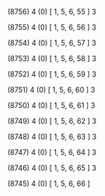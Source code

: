 (8756) 4 (0) [ 1, 5, 6, 55 ] 3 


(8755) 4 (0) [ 1, 5, 6, 56 ] 3 


(8754) 4 (0) [ 1, 5, 6, 57 ] 3 


(8753) 4 (0) [ 1, 5, 6, 58 ] 3 


(8752) 4 (0) [ 1, 5, 6, 59 ] 3 


(8751) 4 (0) [ 1, 5, 6, 60 ] 3 


(8750) 4 (0) [ 1, 5, 6, 61 ] 3 


(8749) 4 (0) [ 1, 5, 6, 62 ] 3 


(8748) 4 (0) [ 1, 5, 6, 63 ] 3 


(8747) 4 (0) [ 1, 5, 6, 64 ] 3 


(8746) 4 (0) [ 1, 5, 6, 65 ] 3 


(8745) 4 (0) [ 1, 5, 6, 66 ]  


